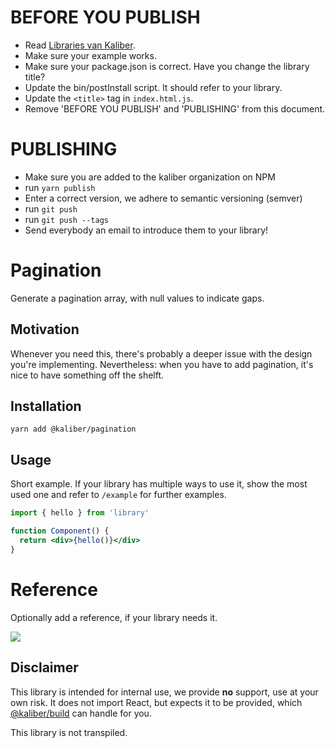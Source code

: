 # BEFORE YOU PUBLISH
- Read [Libraries van Kaliber](https://docs.google.com/document/d/1FrJi-xWtKkbocyMVK5A5_hupjl5E4gD4rDvATDlxWyc/edit#heading=h.bb3md3gyf493).
- Make sure your example works.
- Make sure your package.json is correct. Have you change the library title?
- Update the bin/postInstall script. It should refer to your library.
- Update the `<title>` tag in `index.html.js`.
- Remove 'BEFORE YOU PUBLISH' and 'PUBLISHING' from this document.

# PUBLISHING
- Make sure you are added to the kaliber organization on NPM
- run `yarn publish`
- Enter a correct version, we adhere to semantic versioning (semver)
- run `git push`
- run `git push --tags`
- Send everybody an email to introduce them to your library!

# Pagination
Generate a pagination array, with null values to indicate gaps.

## Motivation
Whenever you need this, there's probably a deeper issue with the design you're implementing. Nevertheless: when you have to add pagination, it's nice to have something off the shelft. 

## Installation

```
yarn add @kaliber/pagination
```

## Usage
Short example. If your library has multiple ways to use it, show the most used one and refer to `/example` for further examples.

```jsx
import { hello } from 'library'

function Component() {
  return <div>{hello()}</div>
}
```

# Reference
Optionally add a reference, if your library needs it.

![](https://giphy.com/clips/joolstv-jools-tv-1-2-3-song-counting-Cnj6KKwag9FshBuJK5)

## Disclaimer
This library is intended for internal use, we provide __no__ support, use at your own risk. It does not import React, but expects it to be provided, which [@kaliber/build](https://kaliberjs.github.io/build/) can handle for you.

This library is not transpiled.
